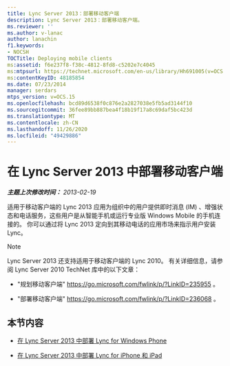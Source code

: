 ```yaml
---
title: Lync Server 2013：部署移动客户端
description: Lync Server 2013：部署移动客户端。
ms.reviewer: ''
ms.author: v-lanac
author: lanachin
f1.keywords:
- NOCSH
TOCTitle: Deploying mobile clients
ms:assetid: f6e237f8-f38c-4812-8fd8-c5202e7c4045
ms:mtpsurl: https://technet.microsoft.com/en-us/library/Hh691005(v=OCS.15)
ms:contentKeyID: 48185854
ms.date: 07/23/2014
manager: serdars
mtps_version: v=OCS.15
ms.openlocfilehash: bcd89d6538f0c876e2a2827038e5fb5ad3144f10
ms.sourcegitcommit: 36fee89bb887bea4f18b19f17a8c69daf5bc423d
ms.translationtype: MT
ms.contentlocale: zh-CN
ms.lasthandoff: 11/26/2020
ms.locfileid: "49429886"
---
```

# <a name="deploying-mobile-clients-in-lync-server-2013"></a>在 Lync Server 2013 中部署移动客户端

<div data-xmlns="http://www.w3.org/1999/xhtml">

<div class="topic" data-xmlns="http://www.w3.org/1999/xhtml" data-msxsl="urn:schemas-microsoft-com:xslt" data-cs="https://msdn.microsoft.com/">

<div data-asp="https://msdn2.microsoft.com/asp">



</div>

<div id="mainSection">

<div id="mainBody">

<span> </span>

_**主题上次修改时间：** 2013-02-19_

适用于移动客户端的 Lync 2013 应用为组织中的用户提供即时消息 (IM) 、增强状态和电话服务，这些用户是从智能手机或运行专业版 Windows Mobile 的手机连接的。 你可以通过将 Lync 2013 定向到其移动电话的应用市场来指示用户安装 Lync。

<div>


> [!NOTE]  
> Lync Server 2013 还支持适用于移动客户端的 Lync 2010。 有关详细信息，请参阅 Lync Server 2010 TechNet 库中的以下文章： 
> <UL>
> <LI>
> <P>"规划移动客户端" <A href="https://go.microsoft.com/fwlink/p/?linkid=235955">https://go.microsoft.com/fwlink/p/?LinkID=235955</A> 。</P>
> <LI>
> <P>"部署移动客户端" <A href="https://go.microsoft.com/fwlink/p/?linkid=236068">https://go.microsoft.com/fwlink/p/?LinkID=236068</A> 。</P></LI></UL>



</div>

<div>

## <a name="in-this-section"></a>本节内容

  - [在 Lync Server 2013 中部署 Lync for Windows Phone](lync-server-2013-deploying-lync-for-windows-phone.md)

  - [在 Lync Server 2013 中部署 Lync for iPhone 和 iPad](lync-server-2013-deploying-lync-for-iphone-and-ipad.md)

</div>

</div>

<span> </span>

</div>

</div>

</div>

